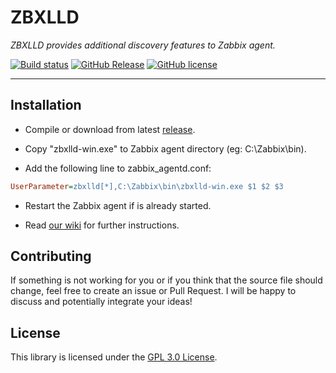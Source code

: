 # ZBXLLD

_ZBXLLD provides additional discovery features to Zabbix agent._

[![Build status](https://github.com/skarllot/zbxlld/actions/workflows/dotnet.yml/badge.svg?branch=master)](https://github.com/skarllot/zbxlld/actions)
[![GitHub Release](https://img.shields.io/github/v/release/skarllot/zbxlld)](https://github.com/skarllot/zbxlld/releases)
[![GitHub license](https://img.shields.io/badge/license-GPL%203.0-blue.svg?style=flat)](https://raw.githubusercontent.com/skarllot/zbxlld/master/LICENSE)

<hr />

## Installation

- Compile or download from latest [release](https://github.com/skarllot/zbxlld/releases).

- Copy "zbxlld-win.exe" to Zabbix agent directory (eg: C:\Zabbix\bin).

- Add the following line to zabbix_agentd.conf:
```ini
UserParameter=zbxlld[*],C:\Zabbix\bin\zbxlld-win.exe $1 $2 $3
```

- Restart the Zabbix agent if is already started.

- Read [our wiki](https://github.com/skarllot/zbxlld/wiki) for further instructions.


## Contributing

If something is not working for you or if you think that the source file
should change, feel free to create an issue or Pull Request.
I will be happy to discuss and potentially integrate your ideas!

## License

This library is licensed under the [GPL 3.0 License](./LICENSE).
